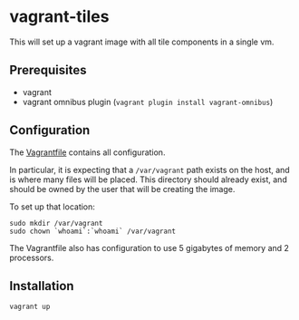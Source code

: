 # vagrant-tiles

This will set up a vagrant image with all tile components in a single vm.

## Prerequisites

* vagrant
* vagrant omnibus plugin (`vagrant plugin install vagrant-omnibus`)

## Configuration

The [Vagrantfile](Vagrantfile) contains all configuration.

In particular, it is expecting that a `/var/vagrant` path exists on the host, and is where many files will be placed. This directory should already exist, and should be owned by the user that will be creating the image.

To set up that location:

```
sudo mkdir /var/vagrant
sudo chown `whoami`:`whoami` /var/vagrant
```

The Vagrantfile also has configuration to use 5 gigabytes of memory and 2 processors.

## Installation

    vagrant up
